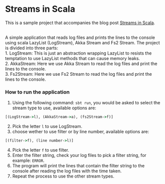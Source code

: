 # Streams in Scala
This is a sample project that accompanies the blog post [Streams in Scala](https://blog.lunatech.com/streams-in-scala/).

<br/>
A simple application that reads log files and prints the lines to the console using scala LazyList (LogStream), Akka Stream and Fs2 Stream.
The project is divided into three parts:
<br>
1. LogStream: This is just an abstraction wrapping LazyList to resists the temptation to use LazyList methods that can cause memory leaks.
<br>
2. AkkaStream: Here we use Akka Stream to read the log files and print the lines to the console.
<br>
3. Fs2Stream: Here we use Fs2 Stream to read the log files and print the lines to the console.


### How to run the application
1. Using the following command: `sbt run`, you would be asked to select the stream type to use, available options are: 
```cmd
[(LogStream->l), (AkkaStream->a), (fs2Stream->f)]
```
2. Pick the letter `l` to use LogStream.
3. choose wether to use filter or by line number, available options are:
```cmd
[(filter->f), (line number->l)]
```
4. Pick the letter `f` to use filter.
5. Enter the filter string, check your log files to pick a filter string, for example: `ERROR`.
6. The program will print the lines that contain the filter string to the console after reading the log files with the time taken.
7. Repeat the process to use the other stream types.





